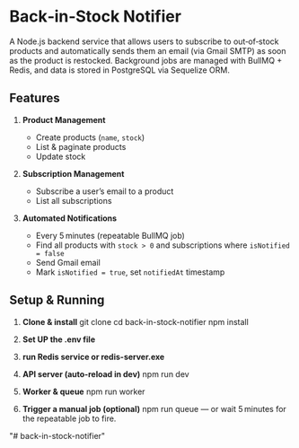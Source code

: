 # Back‑in‑Stock Notifier

A Node.js backend service that allows users to subscribe to out‑of‑stock products and automatically sends them an email (via Gmail SMTP) as soon as the product is restocked. Background jobs are managed with BullMQ + Redis, and data is stored in PostgreSQL via Sequelize ORM.

## Features

1. **Product Management**

   - Create products (`name`, `stock`)
   - List & paginate products
   - Update stock

2. **Subscription Management**

   - Subscribe a user’s email to a product
   - List all subscriptions

3. **Automated Notifications**
   - Every 5 minutes (repeatable BullMQ job)
   - Find all products with `stock > 0` and subscriptions where `isNotified = false`
   - Send Gmail email
   - Mark `isNotified = true`, set `notifiedAt` timestamp

## Setup & Running

1.  **Clone & install**
    git clone <your-repo-url>
    cd back-in-stock-notifier
    npm install
2.  **Set UP the .env file**

3.  **run Redis service or redis-server.exe**
4.  **API server (auto‑reload in dev)**
    npm run dev
5.  **Worker & queue**
    npm run worker
6.  **Trigger a manual job (optional)**
      npm run queue
    — or wait 5 minutes for the repeatable job to fire.

"# back-in-stock-notifier" 
